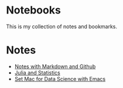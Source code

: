 # Notebooks

This is my collection of notes and bookmarks.

# Notes

- [Notes with Markdown and Github](blognotes.md)
- [Julia and Statistics](./notes/statjulia.html)
- [Set Mac for Data Science with Emacs](mac-emacs-data.md)
